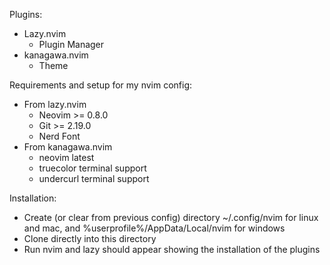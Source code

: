 Plugins:
  - Lazy.nvim
    - Plugin Manager
  - kanagawa.nvim
    - Theme

Requirements and setup for my nvim config:
  - From lazy.nvim
    - Neovim >= 0.8.0
    - Git >= 2.19.0
    - Nerd Font
  - From kanagawa.nvim
    - neovim latest
    - truecolor terminal support
    - undercurl terminal support

Installation:
  - Create (or clear from previous config) directory ~/.config/nvim for linux and mac, and %userprofile%/AppData/Local/nvim for windows
  - Clone directly into this directory
  - Run nvim and lazy should appear showing the installation of the plugins
